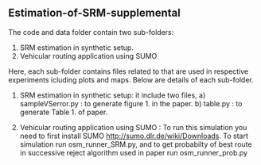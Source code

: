 ## Estimation-of-SRM-supplemental

The code and data folder contain two sub-folders:

1) SRM estimation in synthetic setup.
2) Vehicular routing application using SUMO

Here, each sub-folder contains files related to that are used in respective experiments icluding plots and maps. Below are details of each sub-folder.

1) SRM estimation in synthetic setup: it include two files,
a) sampleVSerror.py : to generate figure 1. in the paper.
b) table.py : to generate Table 1. of paper.

2) Vehicular routing application using SUMO : To run this simulation you need to first install SUMO http://sumo.dlr.de/wiki/Downloads. To start simulation run osm_runner_SRM.py, and to get probabilty of best route in successive reject algorithm used in paper run osm_runner_prob.py

